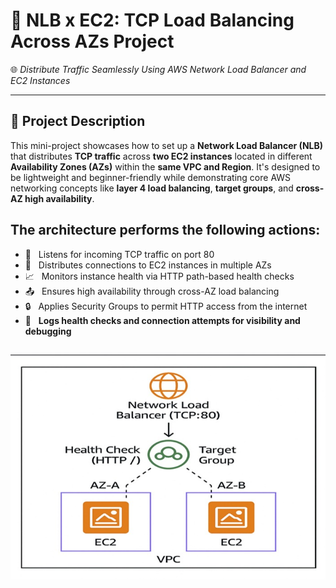 # 📢 NLB x EC2: TCP Load Balancing Across AZs Project  
🌐 *Distribute Traffic Seamlessly Using AWS Network Load Balancer and EC2 Instances*

---

## 📌 Project Description  
This mini-project showcases how to set up a **Network Load Balancer (NLB)** that distributes **TCP traffic** across **two EC2 instances** located in different **Availability Zones (AZs)** within the **same VPC and Region**. It's designed to be lightweight and beginner-friendly while demonstrating core AWS networking concepts like **layer 4 load balancing**, **target groups**, and **cross-AZ high availability**.
<br>
## The architecture performs the following actions:
- 🔗   &nbsp;&nbsp;Listens for incoming TCP traffic on port 80  
- 📍   &nbsp;&nbsp;Distributes connections to EC2 instances in multiple AZs  
- 📈   &nbsp;&nbsp;Monitors instance health via HTTP path-based health checks  
- 📤   &nbsp;&nbsp;Ensures high availability through cross-AZ load balancing  
- 🔒   &nbsp;&nbsp;Applies Security Groups to permit HTTP access from the internet  
- 🧾   &nbsp;&nbsp;**Logs health checks and connection attempts for visibility and debugging**


![Alt Text](700x500_network_diagram_lc.jpg)
---

